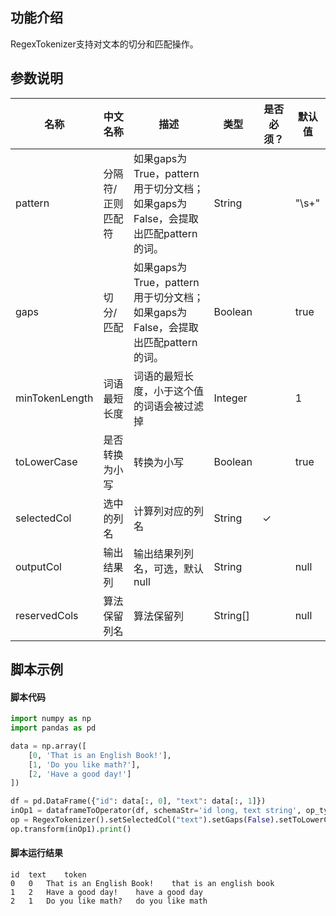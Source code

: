 ## 功能介绍

RegexTokenizer支持对文本的切分和匹配操作。

## 参数说明

| 名称 | 中文名称 | 描述 | 类型 | 是否必须？ | 默认值 |
| --- | --- | --- | --- | --- | --- |
| pattern | 分隔符/正则匹配符 | 如果gaps为True，pattern用于切分文档；如果gaps为False，会提取出匹配pattern的词。 | String |  | "\\s+" |
| gaps | 切分/匹配 | 如果gaps为True，pattern用于切分文档；如果gaps为False，会提取出匹配pattern的词。 | Boolean |  | true |
| minTokenLength | 词语最短长度 | 词语的最短长度，小于这个值的词语会被过滤掉 | Integer |  | 1 |
| toLowerCase | 是否转换为小写 | 转换为小写 | Boolean |  | true |
| selectedCol | 选中的列名 | 计算列对应的列名 | String | ✓ |  |
| outputCol | 输出结果列 | 输出结果列列名，可选，默认null | String |  | null |
| reservedCols | 算法保留列名 | 算法保留列 | String[] |  | null |




## 脚本示例
#### 脚本代码
```python
import numpy as np
import pandas as pd

data = np.array([
    [0, 'That is an English Book!'],
    [1, 'Do you like math?'],
    [2, 'Have a good day!']
])

df = pd.DataFrame({"id": data[:, 0], "text": data[:, 1]})
inOp1 = dataframeToOperator(df, schemaStr='id long, text string', op_type='batch')
op = RegexTokenizer().setSelectedCol("text").setGaps(False).setToLowerCase(True).setOutputCol("token").setPattern("\\w+")
op.transform(inOp1).print()
```

#### 脚本运行结果

```
id	text	token
0	0	That is an English Book!	that is an english book
1	2	Have a good day!	have a good day
2	1	Do you like math?	do you like math

```


